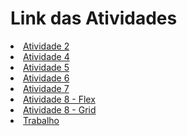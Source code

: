 <!DOCTYPE html>
<html lang="en">
<head>
    <meta charset="UTF-8">
    <meta http-equiv="X-UA-Compatible" content="IE=edge">
    <meta name="viewport" content="width=device-width, initial-scale=1.0">
    <title>DW1A3</title>
</head>
<body>
    <h1>Link das Atividades</h1>
    <li><a href="Atividades/A2/Resume.drawio.png">Atividade 2</a></li>
    <li><a href="Atividades/A4">Atividade 4<a></li>
    <li><a href="Atividades/A5/resulocoes.html">Atividade 5</a></li>
    <li><a href="Atividades/A6/index.html">Atividade 6</a></li>
    <li><a href="Atividades/A7">Atividade 7</a></li>
    <li><a href="Atividades/A8/Flex">Atividade 8 - Flex</a></li>
    <li><a href="Atividades/A8/Grid">Atividade 8 - Grid</a></li>
    <li><a href="trabalho">Trabalho</li>
</body>
</html>
